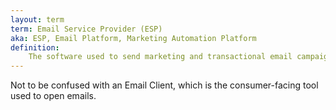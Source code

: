 ```yaml
---
layout: term
term: Email Service Provider (ESP)
aka: ESP, Email Platform, Marketing Automation Platform
definition:
    The software used to send marketing and transactional email campaigns. Think Campaign Monitor, Mailchimp, Salesforce Marketing Cloud, etc. They handle a lot of the deliverability considerations so you don’t have to. Most have advanced features like email builders, analytics, segmentation tools, and automation builders built in.
---
```

Not to be confused with an Email Client, which is the consumer-facing tool used to open emails. 